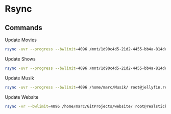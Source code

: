 # Rsync

## Commands

Update Movies  
```bash
rsync -uvr --progress --bwlimit=4096 /mnt/1d90c4d5-21d2-4455-bb4a-814de8496744/MediaLibrary/Movies/ root@jellyfin.realstickman.net:/home/jellyfin/Movies
```

Update Shows  
```bash
rsync -uvr --progress --bwlimit=4096 /mnt/1d90c4d5-21d2-4455-bb4a-814de8496744/MediaLibrary/Shows/ root@jellyfin.realstickman.net:/home/jellyfin/Shows
```

Update Musik  
```bash
rsync -uvr --progress --bwlimit=4096 /home/marc/Musik/ root@jellyfin.realstickman.net:/home/jellyfin/Musik
```

Update Website  
```bash
rsync -vr --bwlimit=4096 /home/marc/GitProjects/website/ root@realstickman.net:/var/www/website
```
